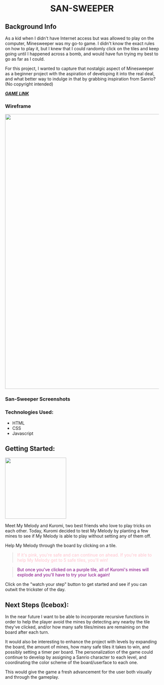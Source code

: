 # <h1 align="center">SAN-SWEEPER</h1>
## Background Info
As a kid when I didn't have Internet access but was allowed to play on the computer, Minesweeper was my go-to game. I didn't know the exact rules on how to play it, but I knew that I could randomly click on the tiles and keep going until I happened across a bomb, and would have fun trying my best to go as far as I could.

For this project, I wanted to capture that nostalgic aspect of Minesweeper as a beginner project with the aspiration of developing it into the real deal, and what better way to indulge in that by grabbing inspiration from Sanrio? (No copyright intended)


[***GAME LINK***](https://alondra143.github.io/san-sweeper/)

### Wireframe
<img src="https://i.imgur.com/GAjAAzY.jpg" width="900">


### San-Sweeper Screenshots


### Technologies Used:
- HTML
- CSS
- Javascript

## Getting Started:
<img src="https://cdn130.picsart.com/241652462013212.png?type=webp&to=min&r=640" alt text="sanrio my melody and kuromi characters" align="center" width="200">

Meet My Melody and Kuromi, two best friends who love to play tricks on each other. Today, Kuromi decided to test My Melody by planting a few mines to see if My Melody is able to play without setting any of them off.

Help My Melody through the board by clicking on a tile. 
> <span style="color:pink">If it's pink, you're safe and can continue on ahead. If you're able to help My Melody get to 5 safe tiles, you'll win!</span> 

> <span style="color:purple">But once you've clicked on a purple tile, all of Kuromi's mines will explode and you'll have to try your luck again!</span> 

Click on the "watch your step" button to get started and see if you can outwit the trickster of the day.

## Next Steps (Icebox):
In the near future I want to be able to incorporate recursive functions in order to help the player avoid the mines by detecting any nearby the tile they've clicked, and/or how many safe tiles/mines are remaining on the board after each turn.

It would also be interesting to enhance the project with levels by expanding the board, the amount of mines, how many safe tiles it takes to win, and possibly setting a timer per board. The personalization of the game could continue to develop by assigning a Sanrio character to each level, and coordinating the color scheme of the board/userface to each one. 

This would give the game a fresh advancement for the user both visually and through the gameplay.



